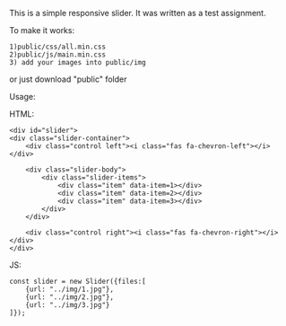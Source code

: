 This is a simple responsive slider. It was written as a test assignment. 

To make it works:

    1)public/css/all.min.css    
    2)public/js/main.min.css   
    3) add your images into public/img
    
or just download "public" folder

Usage:

HTML:
```
<div id="slider">
<div class="slider-container">
    <div class="control left"><i class="fas fa-chevron-left"></i></div>

    <div class="slider-body">
        <div class="slider-items">
            <div class="item" data-item=1></div>
            <div class="item" data-item=2></div>
            <div class="item" data-item=3></div>
        </div>
    </div>

    <div class="control right"><i class="fas fa-chevron-right"></i></div>
</div>
```
JS:
```
const slider = new Slider({files:[
    {url: "../img/1.jpg"},
    {url: "../img/2.jpg"},
    {url: "../img/3.jpg"}
]});
```
